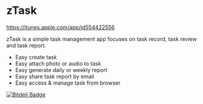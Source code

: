 zTask
=====

https://itunes.apple.com/app/id554422556

zTask is a simple task management app focuses on task record, task review and task report. 

- Easy create task
- Easy attach photo or audio to task
- Easy generate daily or weekly report
- Easy share task report by email
- Easy access & manage task from browser



[![Bitdeli Badge](https://d2weczhvl823v0.cloudfront.net/linming/zTask/trend.png)](https://bitdeli.com/free "Bitdeli Badge")
